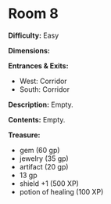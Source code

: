 # Room 8

**Difficulty:** Easy

**Dimensions:** 

**Entrances & Exits:**
- West: Corridor
- South: Corridor

**Description:**
Empty.

**Contents:**
Empty.

**Treasure:**
- gem (60 gp)
- jewelry (35 gp)
- artifact (20 gp)
- 13 gp
- shield +1 (500 XP)
- potion of healing (100 XP)